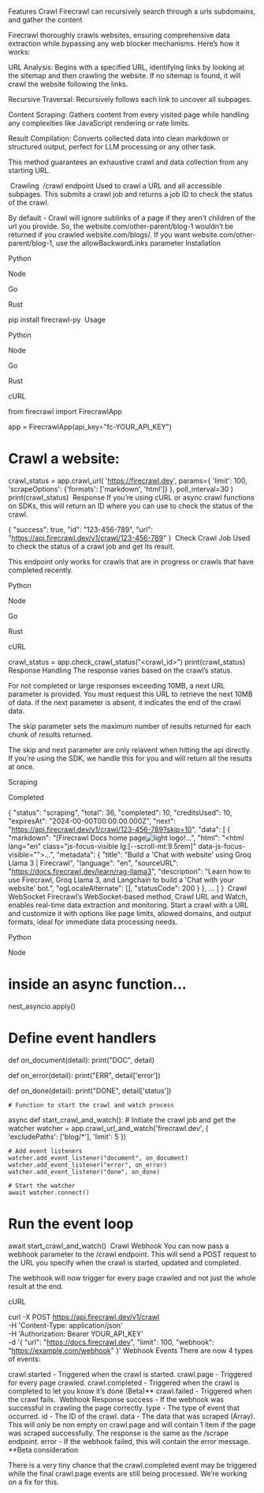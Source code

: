 Features
Crawl
Firecrawl can recursively search through a urls subdomains, and gather the content

Firecrawl thoroughly crawls websites, ensuring comprehensive data extraction while bypassing any web blocker mechanisms. Here’s how it works:

URL Analysis: Begins with a specified URL, identifying links by looking at the sitemap and then crawling the website. If no sitemap is found, it will crawl the website following the links.

Recursive Traversal: Recursively follows each link to uncover all subpages.

Content Scraping: Gathers content from every visited page while handling any complexities like JavaScript rendering or rate limits.

Result Compilation: Converts collected data into clean markdown or structured output, perfect for LLM processing or any other task.

This method guarantees an exhaustive crawl and data collection from any starting URL.

​
Crawling
​
/crawl endpoint
Used to crawl a URL and all accessible subpages. This submits a crawl job and returns a job ID to check the status of the crawl.

By default - Crawl will ignore sublinks of a page if they aren’t children of the url you provide. So, the website.com/other-parent/blog-1 wouldn’t be returned if you crawled website.com/blogs/. If you want website.com/other-parent/blog-1, use the allowBackwardLinks parameter
​
Installation

Python

Node

Go

Rust

pip install firecrawl-py
​
Usage

Python

Node

Go

Rust

cURL

from firecrawl import FirecrawlApp

app = FirecrawlApp(api_key="fc-YOUR_API_KEY")

# Crawl a website:
crawl_status = app.crawl_url(
  'https://firecrawl.dev', 
  params={
    'limit': 100, 
    'scrapeOptions': {'formats': ['markdown', 'html']}
  },
  poll_interval=30
)
print(crawl_status)
​
Response
If you’re using cURL or async crawl functions on SDKs, this will return an ID where you can use to check the status of the crawl.


{
  "success": true,
  "id": "123-456-789",
  "url": "https://api.firecrawl.dev/v1/crawl/123-456-789"
}
​
Check Crawl Job
Used to check the status of a crawl job and get its result.

This endpoint only works for crawls that are in progress or crawls that have completed recently.

Python

Node

Go

Rust

cURL

crawl_status = app.check_crawl_status("<crawl_id>")
print(crawl_status)
​
Response Handling
The response varies based on the crawl’s status.

For not completed or large responses exceeding 10MB, a next URL parameter is provided. You must request this URL to retrieve the next 10MB of data. If the next parameter is absent, it indicates the end of the crawl data.

The skip parameter sets the maximum number of results returned for each chunk of results returned.

The skip and next parameter are only relavent when hitting the api directly. If you’re using the SDK, we handle this for you and will return all the results at once.


Scraping

Completed

{
  "status": "scraping",
  "total": 36,
  "completed": 10,
  "creditsUsed": 10,
  "expiresAt": "2024-00-00T00:00:00.000Z",
  "next": "https://api.firecrawl.dev/v1/crawl/123-456-789?skip=10",
  "data": [
    {
      "markdown": "[Firecrawl Docs home page![light logo](https://mintlify.s3-us-west-1.amazonaws.com/firecrawl/logo/light.svg)!...",
      "html": "<!DOCTYPE html><html lang=\"en\" class=\"js-focus-visible lg:[--scroll-mt:9.5rem]\" data-js-focus-visible=\"\">...",
      "metadata": {
        "title": "Build a 'Chat with website' using Groq Llama 3 | Firecrawl",
        "language": "en",
        "sourceURL": "https://docs.firecrawl.dev/learn/rag-llama3",
        "description": "Learn how to use Firecrawl, Groq Llama 3, and Langchain to build a 'Chat with your website' bot.",
        "ogLocaleAlternate": [],
        "statusCode": 200
      }
    },
    ...
  ]
}
​
Crawl WebSocket
Firecrawl’s WebSocket-based method, Crawl URL and Watch, enables real-time data extraction and monitoring. Start a crawl with a URL and customize it with options like page limits, allowed domains, and output formats, ideal for immediate data processing needs.


Python

Node

# inside an async function...
nest_asyncio.apply()

# Define event handlers
def on_document(detail):
    print("DOC", detail)

def on_error(detail):
    print("ERR", detail['error'])

def on_done(detail):
    print("DONE", detail['status'])

    # Function to start the crawl and watch process
async def start_crawl_and_watch():
    # Initiate the crawl job and get the watcher
    watcher = app.crawl_url_and_watch('firecrawl.dev', { 'excludePaths': ['blog/*'], 'limit': 5 })

    # Add event listeners
    watcher.add_event_listener("document", on_document)
    watcher.add_event_listener("error", on_error)
    watcher.add_event_listener("done", on_done)

    # Start the watcher
    await watcher.connect()

# Run the event loop
await start_crawl_and_watch()
​
Crawl Webhook
You can now pass a webhook parameter to the /crawl endpoint. This will send a POST request to the URL you specify when the crawl is started, updated and completed.

The webhook will now trigger for every page crawled and not just the whole result at the end.

cURL

curl -X POST https://api.firecrawl.dev/v1/crawl \
    -H 'Content-Type: application/json' \
    -H 'Authorization: Bearer YOUR_API_KEY' \
    -d '{
      "url": "https://docs.firecrawl.dev",
      "limit": 100,
      "webhook": "https://example.com/webhook"
    }'
​
Webhook Events
There are now 4 types of events:

crawl.started - Triggered when the crawl is started.
crawl.page - Triggered for every page crawled.
crawl.completed - Triggered when the crawl is completed to let you know it’s done (Beta)**
crawl.failed - Triggered when the crawl fails.
​
Webhook Response
success - If the webhook was successful in crawling the page correctly.
type - The type of event that occurred.
id - The ID of the crawl.
data - The data that was scraped (Array). This will only be non empty on crawl.page and will contain 1 item if the page was scraped successfully. The response is the same as the /scrape endpoint.
error - If the webhook failed, this will contain the error message.
**Beta consideration

There is a very tiny chance that the crawl.completed event may be triggered while the final crawl.page events are still being processed. We’re working on a fix for this.